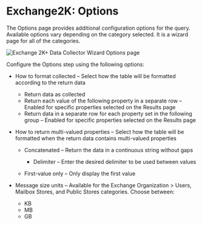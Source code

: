 # Exchange2K: Options

The Options page provides additional configuration options for the query. Available options vary
depending on the category selected. It is a wizard page for all of the categories.

![Exchange 2K+ Data Collector Wizard Options page](/img/product_docs/accessanalyzer/12.0/admin/datacollector/exchange2k/options.webp)

Configure the Options step using the following options:

- How to format collected – Select how the table will be formatted according to the return data

    - Return data as collected
    - Return each value of the following property in a separate row – Enabled for specific
      properties selected on the Results page
    - Return data in a separate row for each property set in the following group – Enabled for
      specific properties selected on the Results page

- How to return multi-valued properties – Select how the table will be formatted when the return
  data contains multi-valued properties

    - Concatenated – Return the data in a continuous string without gaps

        - Delimiter – Enter the desired delimiter to be used between values

    - First-value only – Only display the first value

- Message size units – Available for the Exchange Organization > Users, Mailbox Stores, and Public
  Stores categories. Choose between:

    - KB
    - MB
    - GB
